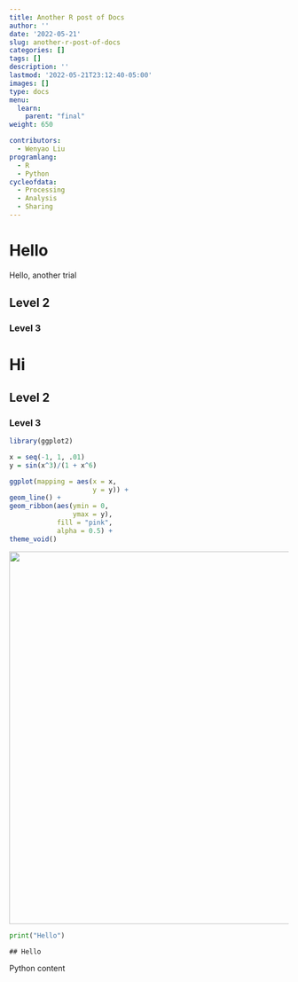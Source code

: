 ```yaml
---
title: Another R post of Docs
author: ''
date: '2022-05-21'
slug: another-r-post-of-docs
categories: []
tags: []
description: ''
lastmod: '2022-05-21T23:12:40-05:00'
images: []
type: docs
menu:
  learn:
    parent: "final"
weight: 650

contributors:
  - Wenyao Liu
programlang:
  - R
  - Python
cycleofdata:
  - Processing
  - Analysis
  - Sharing
---
```


# Hello

Hello, another trial

## Level 2

### Level 3

# Hi

## Level 2

### Level 3


```r
library(ggplot2)

x = seq(-1, 1, .01)
y = sin(x^3)/(1 + x^6)

ggplot(mapping = aes(x = x, 
                     y = y)) +
geom_line() +
geom_ribbon(aes(ymin = 0, 
                ymax = y), 
            fill = "pink", 
            alpha = 0.5) +
theme_void() 
```

<img src="{{< blogdown/postref >}}index_files/figure-html/unnamed-chunk-1-1.png" width="672" />


```python
print("Hello")
```

```
## Hello
```

Python content
